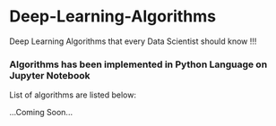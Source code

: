 # Deep-Learning-Algorithms
Deep Learning Algorithms that every Data Scientist should know !!!

### Algorithms has been implemented in Python Language on Jupyter Notebook

List of algorithms are listed below:

...Coming Soon...
